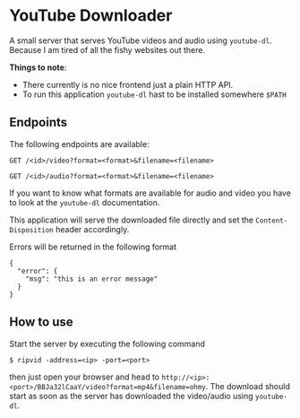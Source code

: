 
YouTube Downloader
==================

A small server that serves YouTube videos and audio using `youtube-dl`. Because I am tired of all the fishy websites out there.

**Things to note**: 
* There currently is no nice frontend just a plain HTTP API.
* To run this application `youtube-dl` hast to be installed somewhere `$PATH`

Endpoints
---------

The following endpoints are available:

```
GET /<id>/video?format=<format>&filename=<filename>
```

```
GET /<id>/audio?format=<format>&filename=<filename>
```

If you want to know what formats are available for audio and video you have to look at the `youtube-dl` documentation. 

This application will serve the downloaded file directly and set the `Content-Disposition` header accordingly.

Errors will be returned in the following format

```
{
  "error": {
    "msg": "this is an error message"
  }
}
```

How to use
----------

Start the server by executing the following command

```
$ ripvid -address=<ip> -port=<port>
```

then just open your browser and head to `http://<ip>:<port>/BBJa32lCaaY/video?format=mp4&filename=ohmy`. The download should start as soon as the server has downloaded the video/audio using `youtube-dl`.
